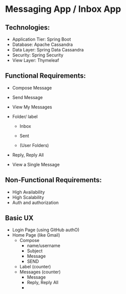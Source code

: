 # Messaging App / Inbox App 

## Technologies: 

* Application Tier: Spring Boot
* Database: Apache Cassandra
* Data Layer: Spring Data Cassandra
* Security: Spring Security
* View Layer: Thymeleaf

## Functional Requirements:

* Compose Message
* Send Message
* View My Messages
* Folder/ label

	- Inbox

	- Sent

	- (User Folders)



* Reply, Reply All
* View a Single Message


## Non-Functional Requirements:



* High Availability
* High Scalability
* Auth and authorization


## Basic UX



* Login Page (using GitHub authO)
* Home Page (like Gmail)
    * Compose
        * name/username
        * Subject
        * Message
        * SEND
    * Label (counter)
    * Messages (counter)
        * Message
        * Reply, Reply All
        * 

